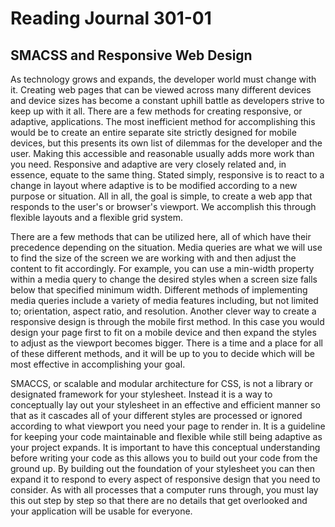# Reading Journal 301-01

## SMACSS and Responsive Web Design

As technology grows and expands, the developer world  must change with it.  Creating web pages that can be viewed across many different devices and device sizes has become a constant uphill battle as developers strive to keep up with it all.  There are a few methods for creating responsive, or adaptive, applications.  The most inefficient method for accomplishing this would be to create an entire separate site strictly designed for mobile devices, but this presents its own list of dilemmas for the developer and the user.  Making this accessible and reasonable usually adds more work than you need.  Responsive and adaptive are very closely related and, in essence, equate to the same thing.  Stated simply, responsive is to react to a change in layout where adaptive is to be modified according to a new purpose or situation.  All in all, the goal is simple, to create a web app that responds to the user's or browser's viewport.  We accomplish this through flexible layouts and a flexible grid system.

There are a few methods that can be utilized here, all of which have their precedence depending on the situation.  Media queries are what we will use to find the size of the screen we are working with and then adjust the content to fit accordingly.  For example, you can use a min-width property within a media query to change the desired styles when a screen size falls below that specified minimum width.  Different methods of implementing media queries include a variety of media features including, but not limited to; orientation, aspect ratio, and resolution.  Another clever way to create a responsive design is through the mobile first method.  In this case you would design your page first to fit on a mobile device and then expand the styles to adjust as the viewport becomes bigger.  There is a time and a place for all of these different methods, and it will be up to you to decide which will be most effective in accomplishing your goal.

SMACCS, or scalable and modular architecture for CSS, is not a library or designated framework for your stylesheet.  Instead it is a way to conceptually lay out your stylesheet in an effective and efficient manner so that as it cascades all of your different styles are processed or ignored according to what viewport you need your page to render in.  It is a guideline for keeping your code maintainable and flexible while still being adaptive as your project expands.  It is important to have this conceptual understanding before writing your code as this allows you to build out your code from the ground up.  By building out the foundation of your stylesheet you can then expand it to respond to every aspect of responsive design that you need to consider.  As with all processes that a computer runs through, you must lay this out step by step so that there are no details that get overlooked and your application will be usable for everyone.
